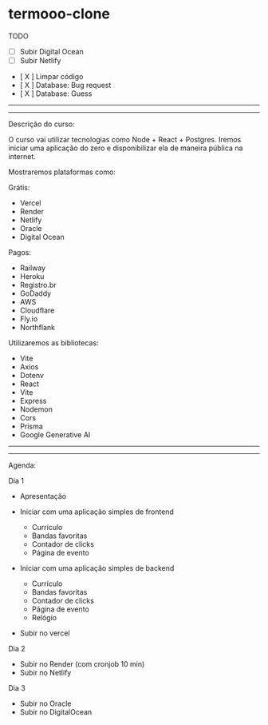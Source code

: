 # termooo-clone

TODO

- [ ] Subir Digital Ocean
- [ ] Subir Netlify

- [ X ] Limpar código
- [ X ] Database: Bug request
- [ X ] Database: Guess

---

---

Descrição do curso:

O curso vai utilizar tecnologias como Node + React + Postgres.
Iremos iniciar uma aplicação do zero e disponibilizar ela de maneira pública na internet.

Mostraremos plataformas como:

Grátis:

- Vercel
- Render
- Netlify
- Oracle
- Digital Ocean

Pagos:

- Railway
- Heroku
- Registro.br
- GoDaddy
- AWS
- Cloudflare
- Fly.io
- Northflank

Utilizaremos as bibliotecas:

- Vite
- Axios
- Dotenv
- React
- Vite
- Express
- Nodemon
- Cors
- Prisma
- Google Generative AI

---

---

Agenda:

Dia 1

- Apresentação
- Iniciar com uma aplicação simples de frontend
  - Currículo
  - Bandas favoritas
  - Contador de clicks
  - Página de evento
- Iniciar com uma aplicação simples de backend

  - Currículo
  - Bandas favoritas
  - Contador de clicks
  - Página de evento
  - Relógio

- Subir no vercel

Dia 2

- Subir no Render (com cronjob 10 min)
- Subir no Netlify

Dia 3

- Subir no Oracle
- Subir no DigitalOcean
